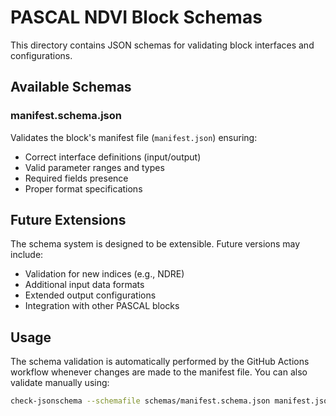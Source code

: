 # PASCAL NDVI Block Schemas

This directory contains JSON schemas for validating block interfaces and configurations.

## Available Schemas

### manifest.schema.json
Validates the block's manifest file (`manifest.json`) ensuring:
- Correct interface definitions (input/output)
- Valid parameter ranges and types
- Required fields presence
- Proper format specifications

## Future Extensions
The schema system is designed to be extensible. Future versions may include:
- Validation for new indices (e.g., NDRE)
- Additional input data formats
- Extended output configurations
- Integration with other PASCAL blocks

## Usage
The schema validation is automatically performed by the GitHub Actions workflow
whenever changes are made to the manifest file. You can also validate manually using:

```bash
check-jsonschema --schemafile schemas/manifest.schema.json manifest.json
```
